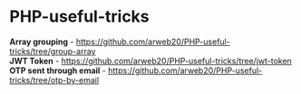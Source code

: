 # PHP-useful-tricks

**Array grouping** - https://github.com/arweb20/PHP-useful-tricks/tree/group-array <br/>
**JWT Token** - https://github.com/arweb20/PHP-useful-tricks/tree/jwt-token <br/>
**OTP sent through email** - https://github.com/arweb20/PHP-useful-tricks/tree/otp-by-email

